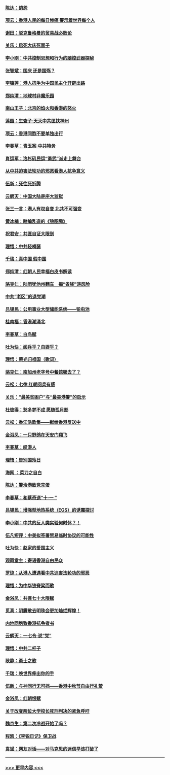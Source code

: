 #### [陈达：鸽怨](../pages/nsc993/n11561879.md?t=10020655) 
#### [项云：香港人民的每日惨痛  警示着世界每个人](../pages/nsc993/n11559273.md?t=10020655) 
#### [谢田：驳克鲁格曼的贸易战必败论](../pages/nsc993/n11555840.md?t=10020655) 
#### [关乐：启死大庆死面子](../pages/nsc993/n11556823.md?t=10020655) 
#### [李小刚：中共控制思想和行为的脑控武器探秘](../pages/nsc993/n11556776.md?t=10020655) 
#### [张智斌：国庆  还是国殇？](../pages/nsc993/n11556617.md?t=10020655) 
#### [李镇莲：港人抗争为中国民主化开辟出路](../pages/nsc993/n11556570.md?t=10020655) 
#### [郑纯清：地球村非魔乐园](../pages/nsc993/n11555415.md?t=10020655) 
#### [南山王子：北京的焰火和香港的怒火](../pages/nsc993/n11555318.md?t=10020655) 
#### [莲园：生查子·天灭中共匡扶神州](../pages/nsc993/n11555302.md?t=10020655) 
#### [项云：香港同胞不要单独出行](../pages/nsc993/n11555276.md?t=10020655) 
#### [李春草：青玉案‧中共特务](../pages/nsc993/n11552356.md?t=10020655) 
#### [肖运军：洛杉矶民运“勇武”派走上舞台](../pages/nsc993/n11551595.md?t=10020655) 
#### [从中共迫害法轮功的邪恶看港人抗争意义](../pages/nsc993/n11540858.md?t=10020655) 
#### [伍新：死往死折腾](../pages/nsc993/n11550174.md?t=10020655) 
#### [云鹤天：中国大陆是座大监狱](../pages/nsc993/n11550155.md?t=10020655) 
#### [张三一言：港人有权自变 北共不可强变](../pages/nsc993/n11550132.md?t=10020655) 
#### [黄冰楠：瞎编乱造的《狼图腾》](../pages/nsc993/n11550082.md?t=10020655) 
#### [祝君安：共匪自证大限到](../pages/nsc993/n11550041.md?t=10020655) 
#### [理悟：中共轻嘚瑟](../pages/nsc993/n11547978.md?t=10020655) 
#### [千瑞：真中国 假中国](../pages/nsc993/n11547865.md?t=10020655) 
#### [郑纯清：红朝人民幸福白皮书解读](../pages/nsc993/n11547499.md?t=10020655) 
#### [骆克仁：陆团犹他州翻车　揭“省钱”游风险](../pages/nsc993/n11546977.md?t=10020655) 
#### [中共“老区”的退党潮](../pages/nsc993/n11545995.md?t=10020655) 
#### [吕锡民：公用事业大型储能系统——铅电池](../pages/nsc993/n11545701.md?t=10020655) 
#### [桂南福：香港潮涌北](../pages/nsc993/n11545682.md?t=10020655) 
#### [李春草：白鸟赋](../pages/nsc993/n11545663.md?t=10020655) 
#### [吐为快：阅兵乎？自娱乎？](../pages/nsc993/n11545625.md?t=10020655) 
#### [理悟：荣光归祖国（歌词）](../pages/nsc993/n11545616.md?t=10020655) 
#### [骆克仁：南加州老字号中餐馆哪去了？](../pages/nsc993/n11545120.md?t=10020655) 
#### [云松：七律 红朝阅兵有感](../pages/nsc993/n11542394.md?t=10020655) 
#### [关乐：“最美贫困户”与“最美港警”的启示](../pages/nsc993/n11542252.md?t=10020655) 
#### [杜彼得：愁多梦不成 愿随孤月影](../pages/nsc993/n11540296.md?t=10020655) 
#### [云松：香江浩歌集——献给香港反送中](../pages/nsc993/n11540149.md?t=10020655) 
#### [金浴凤：一只野鸽在天安门翔飞](../pages/nsc993/n11540280.md?t=10020655) 
#### [李春草：叹港人](../pages/nsc993/n11540119.md?t=10020655) 
#### [理悟：告别国殇日](../pages/nsc993/n11539610.md?t=10020655) 
#### [海网 ：菜刀之自白](../pages/nsc993/n11539597.md?t=10020655) 
#### [陈达：警治港致党完蛋](../pages/nsc993/n11538127.md?t=10020655) 
#### [李春草：和蔡奇送“十·一 ”](../pages/nsc993/n11537810.md?t=10020655) 
#### [吕锡民：增强型地热系统（EGS）的诱震探讨](../pages/nsc993/n11537765.md?t=10020655) 
#### [李小刚：中共的反人类实验何时休？！](../pages/nsc993/n11537669.md?t=10020655) 
#### [伍凡短评：中美拟签署贸易临时协议的可能性](../pages/nsc993/n11536773.md?t=10020655) 
#### [吐为快：赵家的爱国主义](../pages/nsc993/n11536750.md?t=10020655) 
#### [观雨堂主：寄语香港自由民众](../pages/nsc993/n11536735.md?t=10020655) 
#### [罗琼：从港人遭遇看中共迫害法轮功的邪恶](../pages/nsc993/n11507862.md?t=10020655) 
#### [理悟：为中华铁脊梁而歌](../pages/nsc993/n11534458.md?t=10020655) 
#### [金浴凤：共匪七十大限赋](../pages/nsc993/n11534434.md?t=10020655) 
#### [觅真：阴霾散去明珠会更加灿烂辉煌！](../pages/nsc993/n11531858.md?t=10020655) 
#### [内地同胞致香港抗争者书](../pages/nsc993/n11531645.md?t=10020655) 
#### [云鹤天：一七令‧说“党”](../pages/nsc993/n11529099.md?t=10020655) 
#### [理悟：中共二杆子](../pages/nsc993/n11529046.md?t=10020655) 
#### [耿静：勇士之歌](../pages/nsc993/n11527562.md?t=10020655) 
#### [千瑞：唤世界伸出你的手](../pages/nsc993/n11526942.md?t=10020655) 
#### [伍新：与神同行无可挡——香港中秋节自由行礼赞](../pages/nsc993/n11526801.md?t=10020655) 
#### [金浴凤：红朝恨赋](../pages/nsc993/n11524312.md?t=10020655) 
#### [关于改变两位大学校长死刑判决的紧急呼吁](../pages/nsc993/n11524103.md?t=10020655) 
#### [魏京生：第二次冷战开始了吗？](../pages/nsc993/n11524023.md?t=10020655) 
#### [程凯：《李锐日记》保卫战](../pages/nsc993/n11522922.md?t=10020655) 
#### [袁斌：网友对话——对马克思的迷信早该打破了](../pages/nsc993/n11522561.md?t=10020655) 

----
#### [ >>> 更早内容 <<< ](../indexes/nsc993-earlier.md)
